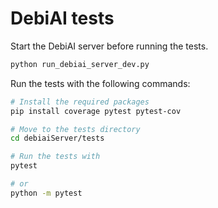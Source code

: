 # DebiAI tests

Start the DebiAI server before running the tests.

```bash
python run_debiai_server_dev.py
```

Run the tests with the following commands:

```bash
# Install the required packages
pip install coverage pytest pytest-cov

# Move to the tests directory
cd debiaiServer/tests

# Run the tests with
pytest

# or
python -m pytest
```
